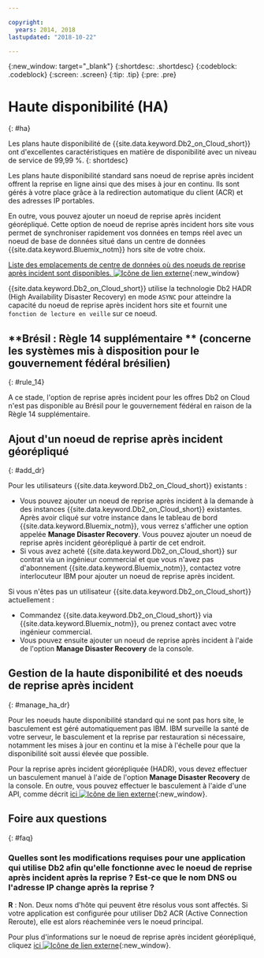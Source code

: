```yaml
---

copyright:
  years: 2014, 2018
lastupdated: "2018-10-22"

---
```


<!-- Attribute definitions --> 
{:new_window: target="_blank"}
{:shortdesc: .shortdesc}
{:codeblock: .codeblock}
{:screen: .screen}
{:tip: .tip}
{:pre: .pre}

# Haute disponibilité (HA)
{: #ha}

Les plans haute disponibilité de {{site.data.keyword.Db2_on_Cloud_short}} ont d'excellentes caractéristiques en matière de disponibilité avec un niveau de service de 99,99 %. 
{: shortdesc}

Les plans haute disponibilité standard sans noeud de reprise après incident offrent la reprise en ligne ainsi que des mises à jour en continu. Ils sont gérés à votre place grâce à la redirection automatique du client (ACR) et des adresses IP portables.

En outre, vous pouvez ajouter un noeud de reprise après incident géorépliqué. Cette option de noeud de reprise après incident hors site vous permet de synchroniser rapidement vos données en temps réel avec un noeud de base de données situé dans un centre de données {{site.data.keyword.Bluemix_notm}} hors site de votre choix. 

[Liste des emplacements de centre de données où des noeuds de reprise après incident sont disponibles. ![Icône de lien externe](../../icons/launch-glyph.svg "Icône de lien externe")](https://developer.ibm.com/answers/questions/366888/what-locations-cities-or-countries-is-dashdb-avail.html){:new_window}

{{site.data.keyword.Db2_on_Cloud_short}} utilise la technologie Db2 HADR (High Availability Disaster Recovery) en mode `ASYNC` pour atteindre la capacité du noeud de reprise après incident hors site et fournit une `fonction de lecture en veille` sur ce noeud.

## **Brésil : Règle 14 supplémentaire ** (concerne les systèmes mis à disposition pour le gouvernement fédéral brésilien)
{: #rule_14}

A ce stade, l'option de reprise après incident pour les offres Db2 on Cloud n'est pas disponible au Brésil pour le gouvernement fédéral en raison de la Règle 14 supplémentaire.

## Ajout d'un noeud de reprise après incident géorépliqué
{: #add_dr}

Pour les utilisateurs {{site.data.keyword.Db2_on_Cloud_short}} existants :
 * Vous pouvez ajouter un noeud de reprise après incident à la demande à des instances {{site.data.keyword.Db2_on_Cloud_short}} existantes. Après avoir cliqué sur votre instance dans le tableau de bord {{site.data.keyword.Bluemix_notm}}, vous verrez s'afficher une option appelée **Manage Disaster Recovery**. Vous pouvez ajouter un noeud de reprise après incident géorépliqué à partir de cet endroit.
 * Si vous avez acheté {{site.data.keyword.Db2_on_Cloud_short}} sur contrat via un ingénieur commercial et que vous n'avez pas d'abonnement {{site.data.keyword.Bluemix_notm}}, contactez votre interlocuteur IBM pour ajouter un noeud de reprise après incident.

Si vous n'êtes pas un utilisateur {{site.data.keyword.Db2_on_Cloud_short}} actuellement :
 * Commandez {{site.data.keyword.Db2_on_Cloud_short}} via {{site.data.keyword.Bluemix_notm}}, ou prenez contact avec votre ingénieur commercial.
 * Vous pouvez ensuite ajouter un noeud de reprise après incident à l'aide de l'option **Manage Disaster Recovery** de la console.
<!--- Through the web console, you can also add a disaster recovery (DR) node located in a datacenter of your choice. -->

## Gestion de la haute disponibilité et des noeuds de reprise après incident
{: #manage_ha_dr}

Pour les noeuds haute disponibilité standard qui ne sont pas hors site, le basculement est géré automatiquement pas IBM. IBM surveille la santé de votre serveur, le basculement et la reprise par restauration si nécessaire, notamment les mises à jour en continu et la mise à l'échelle pour que la disponibilité soit aussi élevée que possible.

Pour la reprise après incident géorépliquée (HADR), vous devez effectuer un basculement manuel à l'aide de l'option **Manage Disaster Recovery** de la console. En outre, vous pouvez effectuer le basculement à l'aide d'une API, comme décrit [ici ![Icône de lien externe](../../icons/launch-glyph.svg "Icône de lien externe")](https://developer.ibm.com/answers/questions/457901/where-can-i-find-api-documentation-for-db2-on-clou.html){:new_window}.

## Foire aux questions
{: #faq}

### Quelles sont les modifications requises pour une application qui utilise Db2 afin qu'elle fonctionne avec le noeud de reprise après incident après la reprise ? Est-ce que le nom DNS ou l'adresse IP change après la reprise ?

**R** : Non. Deux noms d'hôte qui peuvent être résolus vous sont affectés. Si votre application est configurée pour utiliser Db2 ACR (Active Connection Reroute), elle est alors réacheminée vers le noeud principal.

Pour plus d'informations sur le noeud de reprise après incident géorépliqué, cliquez [ici ![Icône de lien externe](../../icons/launch-glyph.svg "Icône de lien externe")](https://developer.ibm.com/answers/questions/458385/frequently-asked-questions-for-db2-on-cloud-hadr-g.html){:new_window}.
